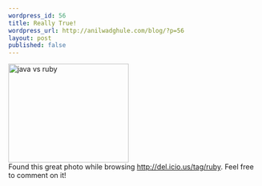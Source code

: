 ```yaml
---
wordpress_id: 56
title: Really True!
wordpress_url: http://anilwadghule.com/blog/?p=56
layout: post
published: false
---
```

<a href="http://www.flickr.com/photos/anildigital/178961991/" title="Photo Sharing"><img src="http://static.flickr.com/69/178961991_e78cf324f8_m.jpg" alt="java vs ruby" height="198" width="240" /></a><br />Found this great photo while browsing <a href="http://del.icio.us/tag/ruby">http://del.icio.us/tag/ruby</a>. Feel free to comment on it!
